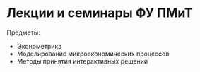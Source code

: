 # Лекции и семинары ФУ ПМиТ 

Предметы:
* Эконометрика
* Моделирование микроэкономических процессов	
* Методы принятия интерактивных решений
